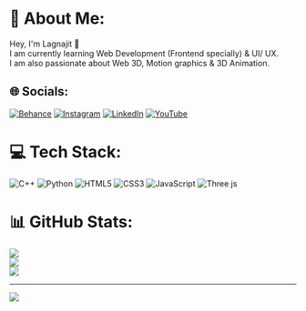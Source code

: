 # 💫 About Me:
Hey, I'm Lagnajit 👋<br>I am currently learning Web Development (Frontend specially) & UI/ UX.<br>I am also passionate about Web 3D, Motion graphics & 3D Animation.


## 🌐 Socials:
[![Behance](https://img.shields.io/badge/Behance-1769ff?logo=behance&logoColor=white)](https://behance.net/https://www.behance.net/gghh14) [![Instagram](https://img.shields.io/badge/Instagram-%23E4405F.svg?logo=Instagram&logoColor=white)](https://instagram.com/https://www.instagram.com/i_am_lagnajit07/) [![LinkedIn](https://img.shields.io/badge/LinkedIn-%230077B5.svg?logo=linkedin&logoColor=white)](https://linkedin.com/in/https://www.linkedin.com/in/lagnajit7781/) [![YouTube](https://img.shields.io/badge/YouTube-%23FF0000.svg?logo=YouTube&logoColor=white)](https://youtube.com/@https://www.youtube.com/@expo7526) 

# 💻 Tech Stack:
![C++](https://img.shields.io/badge/c++-%2300599C.svg?style=flat&logo=c%2B%2B&logoColor=white) ![Python](https://img.shields.io/badge/python-3670A0?style=flat&logo=python&logoColor=ffdd54) ![HTML5](https://img.shields.io/badge/html5-%23E34F26.svg?style=flat&logo=html5&logoColor=white) ![CSS3](https://img.shields.io/badge/css3-%231572B6.svg?style=flat&logo=css3&logoColor=white) ![JavaScript](https://img.shields.io/badge/javascript-%23323330.svg?style=flat&logo=javascript&logoColor=%23F7DF1E) ![Three js](https://img.shields.io/badge/threejs-black?style=flat&logo=three.js&logoColor=white)
# 📊 GitHub Stats:
![](https://github-readme-stats.vercel.app/api?username=lagnajit007&theme=merko&hide_border=true&include_all_commits=false&count_private=false)<br/>
![](https://github-readme-streak-stats.herokuapp.com/?user=lagnajit007&theme=merko&hide_border=true)<br/>
![](https://github-readme-stats.vercel.app/api/top-langs/?username=lagnajit007&theme=merko&hide_border=true&include_all_commits=false&count_private=false&layout=compact)

---
[![](https://visitcount.itsvg.in/api?id=lagnajit007&icon=5&color=3)](https://visitcount.itsvg.in)

<!-- Proudly created with GPRM ( https://gprm.itsvg.in ) -->
